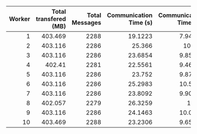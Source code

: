 |   Worker |   Total transfered (MB) |   Total Messages |   Communication Time (s) |   Communication Time (%) |   Work Time (s) |   Work Time (%) |   Other Time (s) |   Other Time (%) |
|---------:|------------------------:|-----------------:|-------------------------:|-------------------------:|----------------:|----------------:|-----------------:|-----------------:|
|        1 |                 403.469 |             2288 |                  19.1223 |                  7.94896 |         42.9083 |         17.8365 |          178.533 |          74.2145 |
|        2 |                 403.116 |             2286 |                  25.366  |                 10.553   |         45.7471 |         19.032  |          169.256 |          70.415  |
|        3 |                 403.116 |             2286 |                  23.6854 |                  9.85106 |         46.9834 |         19.541  |          169.766 |          70.608  |
|        4 |                 402.41  |             2281 |                  22.5561 |                  9.46901 |         44.6484 |         18.7433 |          171.006 |          71.7877 |
|        5 |                 403.116 |             2286 |                  23.752  |                  9.87906 |         45.8188 |         19.0572 |          170.857 |          71.0637 |
|        6 |                 403.116 |             2286 |                  25.2983 |                 10.5272  |         47.1851 |         19.6348 |          167.83  |          69.838  |
|        7 |                 403.116 |             2286 |                  23.8092 |                  9.90785 |         44.8785 |         18.6755 |          171.619 |          71.4166 |
|        8 |                 402.057 |             2279 |                  26.3259 |                 10.86    |         48.1787 |         19.8748 |          167.907 |          69.2652 |
|        9 |                 403.116 |             2286 |                  24.1463 |                 10.0416  |         47.0614 |         19.5712 |          169.254 |          70.3871 |
|       10 |                 403.469 |             2288 |                  23.2306 |                  9.65764 |         45.659  |         18.9818 |          171.652 |          71.3606 |